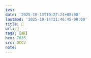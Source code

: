 ```yaml
---
ivs:
date: '2025-10-13T10:27:24+08:00'
lastmod: '2025-10-14T21:46:45-08:00'
title: 􃂯
url: 􃂯
tags: [瘵]
hex: 7635
src: DCCV
note:
---
```

